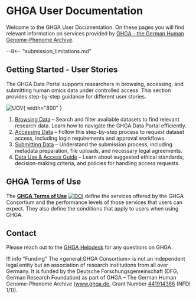 # GHGA User Documentation

Welcome to the GHGA User Documentation. On these pages you will find relevant information on services provided by [GHGA - the German Human Genome-Phenome Archive](https://www.ghga.de). 

--8<-- "submission_limitations.md"

## Getting Started - User Stories
The GHGA Data Portal supports researchers in browsing, accessing, and submitting human omics data under controlled access. This section provides step-by-step guidance for different user stories.

  ![UOV](../../assets/img/User_stories_Overview.png){ width="800" }

1. [Browsing Data](user_stories/browsing_data.md) – Search and filter available datasets to find relevant research data. Learn how to navigate the GHGA Data Portal efficiently.
1. [Accessing Data](user_stories/accessing_data.md) – Follow this step-by-step process to request dataset access, including login requirements and approval workflows.
1. [Submitting Data](user_stories/submission/submitting_data.md) – Understand the submission process, including metadata preparation, file uploads, and necessary legal agreements.
1. [Data Use & Access Guide](user_stories/dua-guideline.md) – Learn about suggested ethical standards, decision-making criteria, and policies for handling access requests.

## GHGA Terms of Use

The [**GHGA Terms of Use**](https://doi.org/10.5281/zenodo.11146387) [![DOI](https://zenodo.org/badge/DOI/10.5281/zenodo.11146387.svg)](https://doi.org/10.5281/zenodo.11146387) define the services offered by the GHGA Consortium and the performance levels of those services that users can expect. They also define the conditions that apply to users when using GHGA.

## Contact
Please reach out to the [GHGA Helpdesk](mailto:helpdesk@ghga.de) for any questions on GHGA.

!!! info "Funding"
    The <general:GHGA Consortium> is not an independent legal entity but an association of research institutions from all over Germany. It is funded by the Deutsche Forschungsgemeinschaft (DFG, German Research Foundation) as part of  GHGA – The German Human Genome-Phenome Archive (www.ghga.de, Grant Number [441914366](https://gepris.dfg.de/gepris/projekt/441914366?context=projekt&task=showDetail&id=441914366&) (NFDI 1/1)).